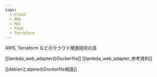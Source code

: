 ```yaml
---
tags:
  - Cloud
  - AWS
  - MOC
  - PaaS
  - Terraform
---
```

AWS, Terraform などのクラウド関連技術の話

[[lambda_web_adapterのDockerfile]]
[[lambda_web_adapter_参考資料]]

[[debianとalpineのDockerfile相違]]

